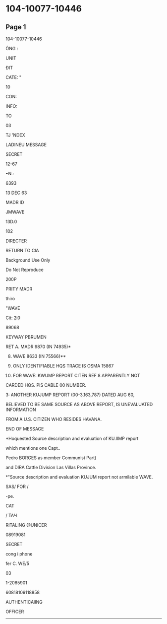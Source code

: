 # 104-10077-10446

## Page 1

104-10077-10446

ÔNG :

UNIT

ĐIT

CATE: "

10

CON:

INFO:

TO

03

TJ 'NDEX

LADINEU MESSAGE

SECRET

12-67

•N.:

6393

13 DEC 63

MADR ID

JMWAVE

13D.0

102

DIRECTER

RETURN TO CIA

Background Use Only

Do Not Reproduce

200P

PRITY MADR

thiro

"WAVE

Cit: 2i0

89068

KEYWAY PBRUMEN

RET A. MADR 9870 (IN 74935)*

8. WAVE 8633 (IN 75566)**

1. ONLY IDENTIFIABLE HQS TRACE IS OSMA 15867

2. FOR WAVE: KWUMP REPORT CITEN REF 8 APPARENTLY NOT

CARDED HQS. PIS CABLE 00 NUMBER.

3: ANOTHER KUJUMP REPORT (00-3,163,787) DATED AUG 60,

BELIEVED TO BE SAME SOURCE AS ABOVE REPORT, IS UNEVALUATED INFORMATION

FROM A U.S. CITIZEN WHO RESIDES HAVANA.

END OF MESSAGE

*Hoquested Source description and evaluation of KU.IIMP report

which mentions one Capt..

Pedro BORGES as member Communist Part)

and DIRA Cattle Division Las Villas Province.

*"Source description and evaluation KUJUM report not armilable WAVE.

SAS/ FOR /

-pe.

CAT

/ ТАЧ

RITALING @UNICER

08919081

SECRET

cong i phone

fer C. WE/5

03

1-2065901

60818109118858

AUTHENTICAlING

OFFICER

---

